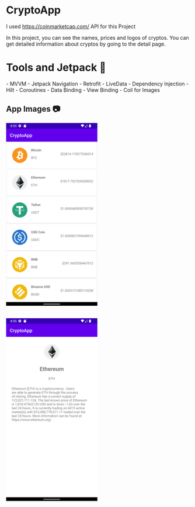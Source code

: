 # CryptoApp

I used https://coinmarketcap.com/ API for this Project

In this project, you can see the names, prices and logos of cryptos.
You can get detailed information about cryptos by going to the detail page. 

<h1>Tools and Jetpack 🚀</h1>
- MVVM 
- Jetpack Navigation 
- Retrofit 
- LiveData 
- Dependency Injection - Hilt 
- Coroutines 
- Data Binding 
- View Binding 
- Coil for Images 

<h2>App Images 📷</h2>

<img src = "https://github.com/tahacaltekin/CryptoApp/blob/master/Screenshot_1660888553.png" height = "500"> </br></br>

<img src = "https://github.com/tahacaltekin/CryptoApp/blob/master/Screenshot_1660888560.png" height = "500">
